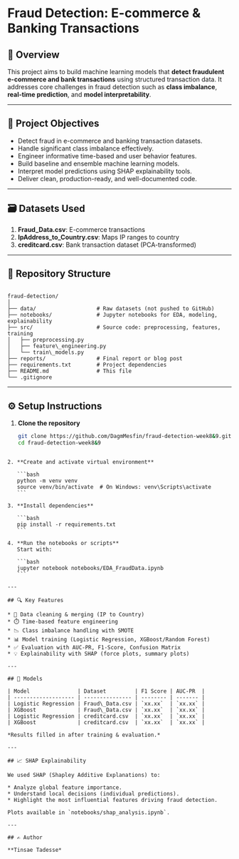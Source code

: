 # Fraud Detection: E-commerce & Banking Transactions  

## 📌 Overview

This project aims to build machine learning models that **detect fraudulent e-commerce and bank transactions** using structured transaction data. It addresses core challenges in fraud detection such as **class imbalance**, **real-time prediction**, and **model interpretability**.

---

## 🚀 Project Objectives

- Detect fraud in e-commerce and banking transaction datasets.
- Handle significant class imbalance effectively.
- Engineer informative time-based and user behavior features.
- Build baseline and ensemble machine learning models.
- Interpret model predictions using SHAP explainability tools.
- Deliver clean, production-ready, and well-documented code.

---

## 🗃️ Datasets Used

1. **Fraud_Data.csv**: E-commerce transactions  
2. **IpAddress_to_Country.csv**: Maps IP ranges to country  
3. **creditcard.csv**: Bank transaction dataset (PCA-transformed)

---

## 📁 Repository Structure

```

fraud-detection/
│
├── data/                   # Raw datasets (not pushed to GitHub)
├── notebooks/              # Jupyter notebooks for EDA, modeling, explainability
├── src/                    # Source code: preprocessing, features, training
│   ├── preprocessing.py
│   ├── feature\_engineering.py
│   └── train\_models.py
├── reports/                # Final report or blog post
├── requirements.txt        # Project dependencies
├── README.md               # This file
└── .gitignore

````

---

## ⚙️ Setup Instructions

1. **Clone the repository**
   ```bash
   git clone https://github.com/DagmMesfin/fraud-detection-week8&9.git
   cd fraud-detection-week8&9
````

2. **Create and activate virtual environment**

   ```bash
   python -m venv venv
   source venv/bin/activate  # On Windows: venv\Scripts\activate
   ```

3. **Install dependencies**

   ```bash
   pip install -r requirements.txt
   ```

4. **Run the notebooks or scripts**
   Start with:

   ```bash
   jupyter notebook notebooks/EDA_FraudData.ipynb
   ```

---

## 🔍 Key Features

* 🧹 Data cleaning & merging (IP to Country)
* ⏱️ Time-based feature engineering
* 📉 Class imbalance handling with SMOTE
* 📊 Model training (Logistic Regression, XGBoost/Random Forest)
* ✅ Evaluation with AUC-PR, F1-Score, Confusion Matrix
* 💡 Explainability with SHAP (force plots, summary plots)

---

## 🧪 Models

| Model               | Dataset         | F1 Score | AUC-PR  |
| ------------------- | --------------- | -------- | ------- |
| Logistic Regression | Fraud\_Data.csv | `xx.xx`  | `xx.xx` |
| XGBoost             | Fraud\_Data.csv | `xx.xx`  | `xx.xx` |
| Logistic Regression | creditcard.csv  | `xx.xx`  | `xx.xx` |
| XGBoost             | creditcard.csv  | `xx.xx`  | `xx.xx` |

*Results filled in after training & evaluation.*

---

## 📈 SHAP Explainability

We used SHAP (Shapley Additive Explanations) to:

* Analyze global feature importance.
* Understand local decisions (individual predictions).
* Highlight the most influential features driving fraud detection.

Plots available in `notebooks/shap_analysis.ipynb`.

---

## ✍️ Author

**Tinsae Tadesse*
